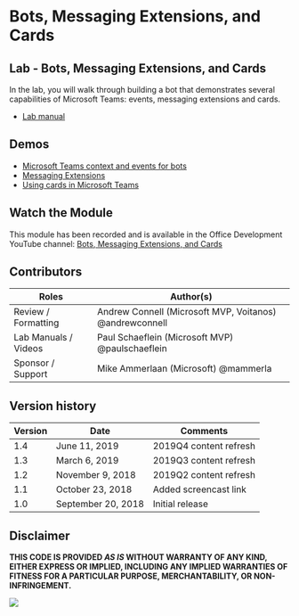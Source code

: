 # Bots, Messaging Extensions, and Cards

## Lab - Bots, Messaging Extensions, and Cards

In the lab, you will walk through building a bot that demonstrates several capabilities of Microsoft Teams: events, messaging extensions and cards.

- [Lab manual](./Lab.md)

## Demos

- [Microsoft Teams context and events for bots](./Demos/01-send-receive-files)
- [Messaging Extensions](./Demos/02-messaging-extension)
- [Using cards in Microsoft Teams](./Demos/03-adaptive-card)

## Watch the Module

This module has been recorded and is available in the Office Development YouTube channel: [Bots, Messaging Extensions, and Cards](https://youtu.be/kmtBvvp-smE)

## Contributors

|        Roles         |                        Author(s)                        |
| -------------------- | ------------------------------------------------------- |
| Review / Formatting  | Andrew Connell (Microsoft MVP, Voitanos) @andrewconnell |
| Lab Manuals / Videos | Paul Schaeflein (Microsoft MVP) @paulschaeflein         |
| Sponsor / Support    | Mike Ammerlaan (Microsoft) @mammerla                    |

## Version history

| Version |        Date        |       Comments         |
| ------- | ------------------ | ---------------------- |
| 1.4     | June 11, 2019      | 2019Q4 content refresh |
| 1.3     | March 6, 2019      | 2019Q3 content refresh |
| 1.2     | November 9, 2018   | 2019Q2 content refresh |
| 1.1     | October 23, 2018   | Added screencast link  |
| 1.0     | September 20, 2018 | Initial release        |

## Disclaimer

**THIS CODE IS PROVIDED *AS IS* WITHOUT WARRANTY OF ANY KIND, EITHER EXPRESS OR IMPLIED, INCLUDING ANY IMPLIED WARRANTIES OF FITNESS FOR A PARTICULAR PURPOSE, MERCHANTABILITY, OR NON-INFRINGEMENT.**

<img src="https://telemetry.sharepointpnp.com/TrainingContent/Teams/01-bots-messaging-extensions-and-cards" />
